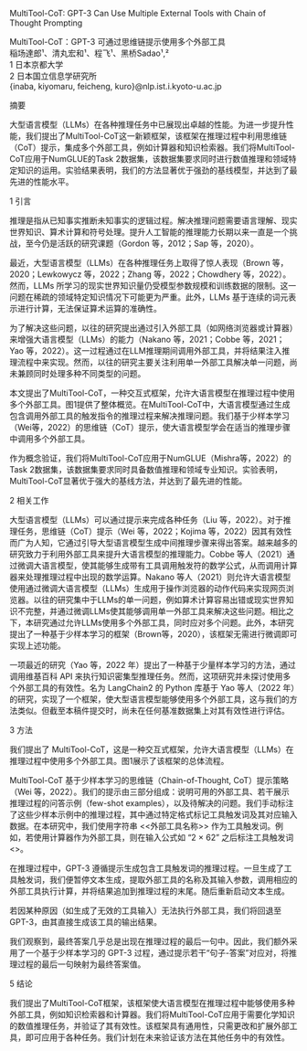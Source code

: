 MultiTool-CoT: GPT-3 Can Use Multiple External Tools with Chain of
Thought Prompting

MultiTool-CoT：GPT-3 可通过思维链提示使用多个外部工具  
稲场達郎¹、清丸宏和¹、程飞¹、黑桥Sadao¹,²  
1 日本京都大学  
2 日本国立信息学研究所  
{inaba, kiyomaru, feicheng, kuro}@nlp.ist.i.kyoto-u.ac.jp

摘要  

大型语言模型（LLMs）在各种推理任务中已展现出卓越的性能。为进一步提升性能，我们提出了MultiTool-CoT这一新颖框架，该框架在推理过程中利用思维链（CoT）提示，集成多个外部工具，例如计算器和知识检索器。我们将MultiTool-CoT应用于NumGLUE的Task 2数据集，该数据集要求同时进行数值推理和领域特定知识的运用。实验结果表明，我们的方法显著优于强劲的基线模型，并达到了最先进的性能水平。

1 引言  

推理是指从已知事实推断未知事实的逻辑过程。解决推理问题需要语言理解、现实世界知识、算术计算和符号处理。提升人工智能的推理能力长期以来一直是一个挑战，至今仍是活跃的研究课题（Gordon 等，2012；Sap 等，2020）。

最近，大型语言模型（LLMs）在各种推理任务上取得了惊人表现（Brown 等，2020；Lewkowycz 等，2022；Zhang 等，2022；Chowdhery 等，2022）。然而，LLMs 所学习的现实世界知识量仍受模型参数规模和训练数据的限制。这一问题在稀疏的领域特定知识情况下可能更为严重。此外，LLMs 基于连续的词元表示进行计算，无法保证算术运算的准确性。

为了解决这些问题，以往的研究提出通过引入外部工具（如网络浏览器或计算器）来增强大语言模型（LLMs）的能力（Nakano 等，2021；Cobbe 等，2021；Yao 等，2022）。这一过程通过在LLM推理期间调用外部工具，并将结果注入推理流程中来实现。然而，以往的研究主要关注利用单一外部工具解决单一问题，尚未兼顾同时处理多种不同类型的问题。

本文提出了MultiTool-CoT，一种交互式框架，允许大语言模型在推理过程中使用多个外部工具。图1提供了整体概览。在MultiTool-CoT中，大语言模型通过生成包含调用外部工具的触发指令的推理过程来解决推理问题。我们基于少样本学习（Wei等，2022）的思维链（CoT）提示，使大语言模型学会在适当的推理步骤中调用多个外部工具。

作为概念验证，我们将MultiTool-CoT应用于NumGLUE（Mishra等，2022）的Task 2数据集，该数据集要求同时具备数值推理和领域专业知识。实验表明，MultiTool-CoT显著优于强大的基线方法，并达到了最先进的性能。

2 相关工作  

大型语言模型（LLMs）可以通过提示来完成各种任务（Liu 等，2022）。对于推理任务，思维链（CoT）提示（Wei 等，2022；Kojima 等，2022）因其有效性而广为人知，它通过引导大型语言模型生成中间推理步骤来得出答案。越来越多的研究致力于利用外部工具来提升大语言模型的推理能力。Cobbe 等人（2021）通过微调大语言模型，使其能够生成带有工具调用触发符的数学公式，从而调用计算器来处理推理过程中出现的数学运算。Nakano 等人（2021）则允许大语言模型使用通过微调大语言模型（LLMs）生成用于操作浏览器的动作代码来实现网页浏览器。以往的研究集中于LLMs的单一问题，例如算术计算容易出错或现实世界知识不完整，并通过微调LLMs使其能够调用单一外部工具来解决这些问题。相比之下，本研究通过允许LLMs使用多个外部工具，同时应对多个问题。此外，本研究提出了一种基于少样本学习的框架（Brown等，2020），该框架无需进行微调即可实现上述功能。

一项最近的研究（Yao 等，2022 年）提出了一种基于少量样本学习的方法，通过调用维基百科 API 来执行知识密集型推理任务。然而，这项研究并未探讨使用多个外部工具的有效性。名为 LangChain2 的 Python 库基于 Yao 等人（2022 年）的研究，实现了一个框架，使大型语言模型能够使用多个外部工具，这与我们的方法类似。但截至本稿件提交时，尚未在任何基准数据集上对其有效性进行评估。

3 方法

我们提出了 MultiTool-CoT，这是一种交互式框架，允许大语言模型（LLMs）在推理过程中使用多个外部工具。图1展示了该框架的总体流程。

MultiTool-CoT 基于少样本学习的思维链（Chain-of-Thought, CoT）提示策略（Wei 等，2022）。我们的提示由三部分组成：说明可用的外部工具、若干展示推理过程的问答示例（few-shot examples），以及待解决的问题。我们手动标注了这些少样本示例中的推理过程，其中通过特定格式标记工具触发词及其对应输入数据。在本研究中，我们使用字符串 <<外部工具名称>> 作为工具触发词。例如，若使用计算器作为外部工具，则在输入公式如 “2 × 62” 之后标注工具触发词 <<Calculator>>。

在推理过程中，GPT-3 遵循提示生成包含工具触发词的推理过程。一旦生成了工具触发词，我们便暂停文本生成，提取外部工具的名称及其输入参数，调用相应的外部工具执行计算，并将结果追加到推理过程的末尾。随后重新启动文本生成。

若因某种原因（如生成了无效的工具输入）无法执行外部工具，我们将回退至 GPT-3，由其直接生成该工具的输出结果。

我们观察到，最终答案几乎总是出现在推理过程的最后一句中。因此，我们额外采用了一个基于少样本学习的 GPT-3 过程，通过提示若干“句子-答案”对应对，将推理过程的最后一句映射为最终答案值。

5 结论  

我们提出了MultiTool-CoT框架，该框架使大语言模型在推理过程中能够使用多种外部工具，例如知识检索器和计算器。我们将MultiTool-CoT应用于需要化学知识的数值推理任务，并验证了其有效性。该框架具有通用性，只需更改和扩展外部工具，即可应用于各种任务。我们计划在未来验证该方法在其他任务中的有效性。
